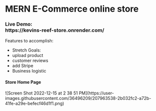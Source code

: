 # MERN E-Commerce online store

<h3>Live Demo:<br />
<a>https://kevins-reef-store.onrender.com/</a> </h3>
Features to accomplish:<br/>
<ul>
  <li>Stretch Goals:</li>
    <li>upload product</li>
    <li>customer reviews</li>
    <li>add Stripe</li>
    <li>Business logistic</li>
</ul>

<h4>Store Home Page </h4>
![Screen Shot 2022-12-15 at 2 38 51 PM](https://user-images.githubusercontent.com/36496209/207963538-2b032fc2-a72b-41fe-a29e-befecf46d1f1.png)
